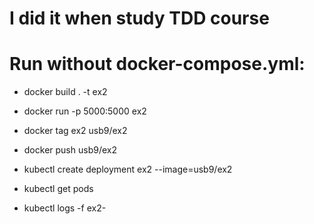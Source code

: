 # I did it when study TDD course

# Run without docker-compose.yml:
  - docker build . -t ex2
  - docker run -p 5000:5000 ex2
  - docker tag ex2 usb9/ex2
  - docker push usb9/ex2

  - kubectl create deployment ex2 --image=usb9/ex2
  - kubectl get pods
  - kubectl logs -f ex2-<string>